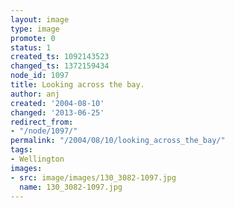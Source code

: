 ```yaml
---
layout: image
type: image
promote: 0
status: 1
created_ts: 1092143523
changed_ts: 1372159434
node_id: 1097
title: Looking across the bay.
author: anj
created: '2004-08-10'
changed: '2013-06-25'
redirect_from:
- "/node/1097/"
permalink: "/2004/08/10/looking_across_the_bay/"
tags:
- Wellington
images:
- src: image/images/130_3082-1097.jpg
  name: 130_3082-1097.jpg
---
```


